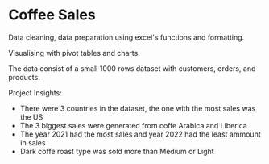 # Coffee Sales

Data cleaning, data preparation using excel's functions and formatting.

Visualising with pivot tables and charts.

The data consist of a small 1000 rows dataset with customers, orders, and products.


Project Insights:
- There were 3 countries in the dataset, the one with the most sales was the US
- The 3 biggest sales were generated from coffe Arabica and Liberica
- The year 2021 had the most sales and year 2022 had the least ammount in sales
- Dark coffe roast type was sold more than Medium or Light
